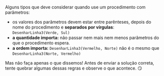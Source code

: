 Alguns tipos que deve considerar quando use um procedimento com parâmetros:

* os valores dos parâmetros devem estar entre parênteses, depois do nome do procedimento e **separados por vírgulas**: `DesenharLinha3(Verde, Sul)`
* **a quantidade importa:** não passar nem mais nem menos parâmetros do que o procedimento espera.
* **a ordem importa:** `DesenharLinha3(Vermelho, Norte)` não é o mesmo que `DesenharLinha3(Norte, Vermelho)`

Mas não faça apenas o que dissemos! Antes de enviar a solução correta, tente quebrar algumas dessas regras e observe o que acontece. :smirk: